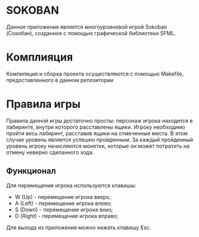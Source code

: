 # SOKOBAN

Данное приложения является многоуровневой игрой Sokoban (Сокобан), созданное с помощью графической библиотеки SFML.

# Комплияция

Компиляция и сборка проекта осуществляются с помощью Makefile, предоставленного в данном репозитории

# Правила игры

Правила данной игры достаточно просты: персонаж игрока находится в лабиринте, внутри которого расставлены ящики. Игроку необходимо пройти весь лабиринт, расставив ящики на отмеченные места. В этом случае уровень является успешно пройденным. За каждый пройденный уровень игроку начисляются монетки, которые он может потратить на отмену неверно сделанного хода.


## Функционал
Для перемещения игрока используются клавишы:
* W (Up) - перемещение игрока вверх;
* A (Left) - перемещение игрока влево;
* S (Down) - перемещение игрока вниз;
* D (Right) - перемещение игрока вправо;

Для выхода из приложения можно нажать клавишу Esc.
